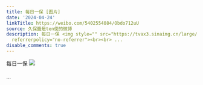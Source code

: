 ```yaml
---
title: 每日一保 [图片]
date: '2024-04-24'
linkTitle: https://weibo.com/5402554084/Obdo712uU
source: 久保醬是ten使的微博
description: 每日一保 <img style="" src="https://tvax3.sinaimg.cn/large/005TCz76gy1hp215s47n6j30qo0zktd3.jpg"
  referrerpolicy="no-referrer"><br><br> ...
disable_comments: true
---
```

每日一保 <img style="" src="https://tvax3.sinaimg.cn/large/005TCz76gy1hp215s47n6j30qo0zktd3.jpg" referrerpolicy="no-referrer"><br><br> ...